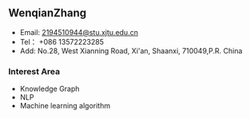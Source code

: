 ## WenqianZhang

- Email: 2194510944@stu.xjtu.edu.cn
- Tel：  +086 13572223285
- Add: No.28, West Xianning Road, Xi'an, Shaanxi, 710049,P.R. China

### Interest Area

- Knowledge Graph
- NLP
-	Machine learning algorithm

